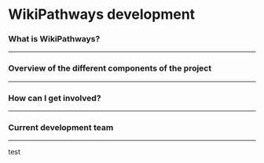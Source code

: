 # WikiPathways development

### What is WikiPathways?

----

### Overview of the different components of the project

----

### How can I get involved?

----

### Current development team

----

test
